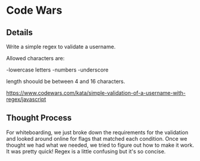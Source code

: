 # Code Wars

## Details

Write a simple regex to validate a username.

Allowed characters are:

-lowercase letters -numbers -underscore

length shoould be between 4 and 16 characters.

https://www.codewars.com/kata/simple-validation-of-a-username-with-regex/javascript

## Thought Process

For whiteboarding, we just broke down the requirements for the validation and looked around online for flags that matched each condition. Once we thought we had what we needed, we tried to figure out how to make it work. It was pretty quick! Regex is a little confusing but it's so concise. 
